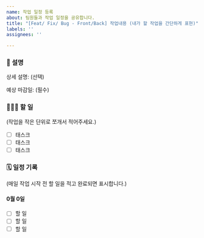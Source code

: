 ```yaml
---
name: 작업 일정 등록
about: 팀원들과 작업 일정을 공유합니다.
title: "[Feat/ Fix/ Bug - Front/Back] 작업내용 (내가 할 작업을 간단하게 표현)"
labels: ''
assignees: ''

---
```


### 💌 설명 
상세 설명: (선택) 

예상 마감일: (필수) 

### 👩🏻‍💻 할 일 
(작업을 작은 단위로 쪼개서 적어주세요.)
- [ ]  태스크
- [ ]  태스크
- [ ]  태스크

### 🗓 일정 기록
(매일 작업 시작 전 할 일을 적고 완료되면 표시합니다.)

#### 0월 0일
- [ ]  할 일
- [ ]  할 일
- [ ]  할 일
